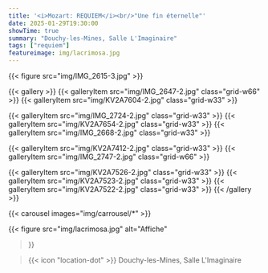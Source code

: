 ```yaml
---
title: '<i>Mozart: REQUIEM</i><br/>"Une fin éternelle"'
date: 2025-01-29T19:30:00
showTime: true
summary: "Douchy-les-Mines, Salle L'Imaginaire"
tags: ["requiem"]
featureimage: img/lacrimosa.jpg
---
```

{{< figure src="img/IMG_2615-3.jpg" >}}

{{< gallery >}}
  {{< galleryItem src="img/IMG_2647-2.jpg" class="grid-w66" >}}
  {{< galleryItem src="img/KV2A7604-2.jpg" class="grid-w33" >}}

  {{< galleryItem src="img/IMG_2724-2.jpg" class="grid-w33" >}}
  {{< galleryItem src="img/KV2A7654-2.jpg" class="grid-w33" >}}
  {{< galleryItem src="img/IMG_2668-2.jpg" class="grid-w33" >}}

  {{< galleryItem src="img/KV2A7412-2.jpg" class="grid-w33" >}}
  {{< galleryItem src="img/IMG_2747-2.jpg" class="grid-w66" >}}

  {{< galleryItem src="img/KV2A7526-2.jpg" class="grid-w33" >}}
  {{< galleryItem src="img/KV2A7523-2.jpg" class="grid-w33" >}}
  {{< galleryItem src="img/KV2A7522-2.jpg" class="grid-w33" >}}
{{< /gallery >}}

{{< carousel images="img/carrousel/*" >}}

{{< figure
    src="img/lacrimosa.jpg"
    alt="Affiche"
>}}

> {{< icon "location-dot" >}} Douchy-les-Mines, Salle L'Imaginaire

